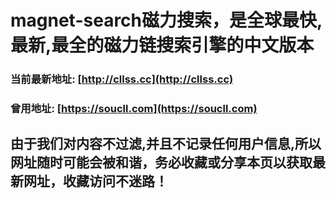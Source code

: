 # magnet-search磁力搜索，是全球最快,最新,最全的磁力链搜索引擎的中文版本
### 当前最新地址: [http://cllss.cc](http://cllss.cc)

### 曾用地址: [https://soucll.com](https://soucll.com)

## 由于我们对内容不过滤,并且不记录任何用户信息,所以网址随时可能会被和谐，务必收藏或分享本页以获取最新网址，收藏访问不迷路！